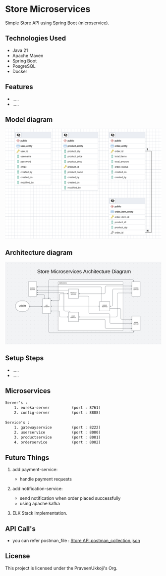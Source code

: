 <h1>Store Microservices</h1>

<p>Simple Store API using Spring Boot (microservice).</p>

## Technologies Used

+ Java 21
+ Apache Maven
+ Spring Boot
+ PosgreSQL
+ Docker

## Features

+ .....
+ .....

## Model diagram

![Store API Models.png](Store%20API%20Models.png)

## Architecture diagram

![Architecture Diagram.png](Architecture%20Diagram.png)

## Setup Steps

+ .....
+ .....

## Microservices

    Server's :
        1. eureka-server          (port : 8761)
        2. config-server          (port : 8888)

    Service's :
        1. gatewayservice         (port : 8222)
        2. userservice            (port : 8000)
        3. productservice         (port : 8001)
        4. orderservice           (port : 8002)

## Future Things

1. add payment-service:
    + handle payment requests

2. add notification-service:
    + send notification when order placed successfully
    + using apache kafka

3. ELK Stack implementation.

## API Call's

+ you can refer postman_file : [Store APi.postman_collection.json](Store%20APi.postman_collection.json)

## License

This project is licensed under the PraveenUkkoji's Org.
